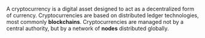 A cryptocurrency is a digital asset designed to act as a decentralized form of currency. Cryptocurrencies are based on distributed ledger technologies, most commonly **blockchains**. Cryptocurrencies are managed not by a central authority, but by a network of **nodes** distributed globally.
